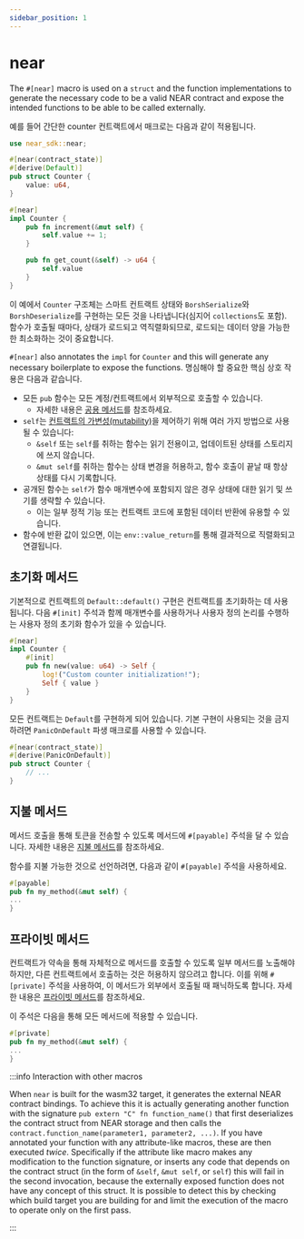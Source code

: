 ```yaml
---
sidebar_position: 1
---
```


# near

The `#[near]` macro is used on a `struct` and the function implementations to generate the necessary code to be a valid NEAR contract and expose the intended functions to be able to be called externally.

예를 들어 간단한 counter 컨트랙트에서 매크로는 다음과 같이 적용됩니다.

```rust
use near_sdk::near;

#[near(contract_state)]
#[derive(Default)]
pub struct Counter {
    value: u64,
}

#[near]
impl Counter {
    pub fn increment(&mut self) {
        self.value += 1;
    }

    pub fn get_count(&self) -> u64 {
        self.value
    }
}
```

이 예에서 `Counter` 구조체는 스마트 컨트랙트 상태와 `BorshSerialize`와 `BorshDeserialize`를 구현하는 모든 것을 나타냅니다(심지어 `collections`도 포함). 함수가 호출될 때마다, 상태가 로드되고 역직렬화되므로, 로드되는 데이터 양을 가능한 한 최소화하는 것이 중요합니다.

`#[near]` also annotates the `impl` for `Counter` and this will generate any necessary boilerplate to expose the functions. 명심해야 할 중요한 핵심 상호 작용은 다음과 같습니다.
- 모든 `pub` 함수는 모든 계정/컨트랙트에서 외부적으로 호출할 수 있습니다.
  - 자세한 내용은 [공용 메서드](../contract-interface/public-methods.md)를 참조하세요.
- `self`는 [컨트랙트의 가변성(mutability)](../contract-interface/contract-mutability.md)을 제어하기 위해 여러 가지 방법으로 사용될 수 있습니다:
  - `&self` 또는 `self`를 취하는 함수는 읽기 전용이고, 업데이트된 상태를 스토리지에 쓰지 않습니다.
  - `&mut self`를 취하는 함수는 상태 변경을 허용하고, 함수 호출이 끝날 때 항상 상태를 다시 기록합니다.
- 공개된 함수는 `self`가 함수 매개변수에 포함되지 않은 경우 상태에 대한 읽기 및 쓰기를 생략할 수 있습니다.
  - 이는 일부 정적 기능 또는 컨트랙트 코드에 포함된 데이터 반환에 유용할 수 있습니다.
- 함수에 반환 값이 있으면, 이는 `env::value_return`를 통해 결과적으로 직렬화되고 연결됩니다.


## 초기화 메서드

기본적으로 컨트랙트의 `Default::default()` 구현은 컨트랙트를 초기화하는 데 사용됩니다. 다음 `#[init]` 주석과 함께 매개변수를 사용하거나 사용자 정의 논리를 수행하는 사용자 정의 초기화 함수가 있을 수 있습니다.

```rust
#[near]
impl Counter {
    #[init]
    pub fn new(value: u64) -> Self {
        log!("Custom counter initialization!");
        Self { value }
    }
}
```

모든 컨트랙트는 `Default`를 구현하게 되어 있습니다. 기본 구현이 사용되는 것을 금지하려면 `PanicOnDefault` 파생 매크로를 사용할 수 있습니다.

```rust
#[near(contract_state)]
#[derive(PanicOnDefault)]
pub struct Counter {
    // ...
}
```

## 지불 메서드

메서드 호출을 통해 토큰을 전송할 수 있도록 메서드에 `#[payable]` 주석을 달 수 있습니다. 자세한 내용은 [지불 메서드](../contract-interface/payable-methods.md)를 참조하세요.

함수를 지불 가능한 것으로 선언하려면, 다음과 같이 `#[payable]` 주석을 사용하세요.

```rust
#[payable]
pub fn my_method(&mut self) {
...
}
```

## 프라이빗 메서드

컨트랙트가 약속을 통해 자체적으로 메서드를 호출할 수 있도록 일부 메서드를 노출해야 하지만, 다른 컨트랙트에서 호출하는 것은 허용하지 않으려고 합니다. 이를 위해 `#[private]` 주석을 사용하여, 이 메서드가 외부에서 호출될 때 패닉하도록 합니다. 자세한 내용은 [프라이빗 메서드](../contract-interface/private-methods.md)를 참조하세요.

이 주석은 다음을 통해 모든 메서드에 적용할 수 있습니다.

```rust
#[private]
pub fn my_method(&mut self) {
...
}
```

:::info Interaction with other macros

When `near` is built for the wasm32 target, it generates the external NEAR contract bindings.  To achieve this it is actually generating another function with the signature `pub extern "C" fn function_name()` that first deserializes the contract struct from NEAR storage and then calls the `contract.function_name(parameter1, parameter2, ...)`.  If you have annotated your function with any attribute-like macros, these are then executed _twice_.  Specifically if the attribute like macro makes any modification to the function signature, or inserts any code that depends on the contract struct (in the form of `&self`, `&mut self`, or `self`) this will fail in the second invocation, because the externally exposed function does not have any concept of this struct.  It is possible to detect this by checking which build target you are building for and limit the execution of the macro to operate only on the first pass.

:::
